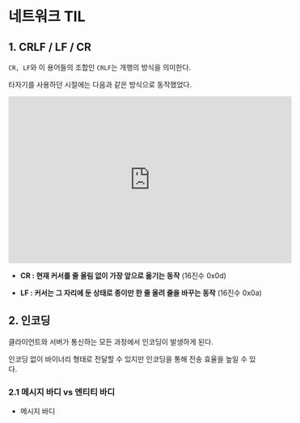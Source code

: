 # 네트워크 TIL



## 1. CRLF / LF / CR

`CR, LF`와 이 용어들의 조합인 `CRLF`는 개행의 방식을 의미한다.

타자기를 사용하던 시절에는 다음과 같은 방식으로 동작했었다.

<iframe width="560" height="330" src="https://www.youtube.com/embed/FkUXn5bOwzk?start=85" frameborder="0" allow="accelerometer; autoplay; clipboard-write; encrypted-media; gyroscope; picture-in-picture" allowfullscreen></iframe>

- **CR : 현재 커서를 줄 올림 없이 가장 앞으로 옮기는 동작** (16진수 0x0d)

- **LF : 커서는 그 자리에 둔 상태로 종이만 한 줄 올려 줄을 바꾸는 동작** (16진수 0x0a)



## 2. 인코딩

클라이언트와 서버가 통신하는 모든 과정에서 인코딩이 발생하게 된다. 

인코딩 없이 바이너리 형태로 전달할 수 있지만 인코딩을 통해 전송 효율을 높일 수 있다.



### 2.1 메시지 바디 vs 엔티티 바디

- 메시지 바디



